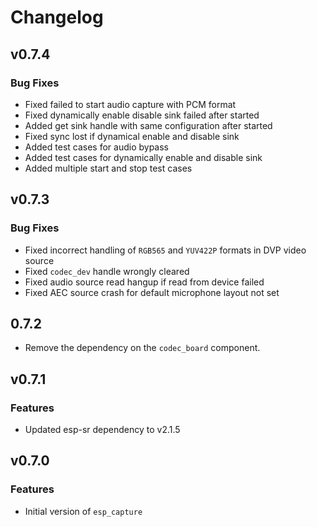 # Changelog

## v0.7.4

### Bug Fixes

- Fixed failed to start audio capture with PCM format
- Fixed dynamically enable disable sink failed after started
- Added get sink handle with same configuration after started
- Fixed sync lost if dynamical enable and disable sink
- Added test cases for audio bypass
- Added test cases for dynamically enable and disable sink
- Added multiple start and stop test cases

## v0.7.3

### Bug Fixes

- Fixed incorrect handling of `RGB565` and `YUV422P` formats in DVP video source
- Fixed `codec_dev` handle wrongly cleared
- Fixed audio source read hangup if read from device failed
- Fixed AEC source crash for default microphone layout not set

## 0.7.2

- Remove the dependency on the `codec_board` component.

## v0.7.1

### Features

- Updated esp-sr dependency to v2.1.5

## v0.7.0

### Features

- Initial version of `esp_capture`
